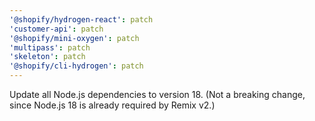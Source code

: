 ```yaml
---
'@shopify/hydrogen-react': patch
'customer-api': patch
'@shopify/mini-oxygen': patch
'multipass': patch
'skeleton': patch
'@shopify/cli-hydrogen': patch
---
```


Update all Node.js dependencies to version 18. (Not a breaking change, since Node.js 18 is already required by Remix v2.)
